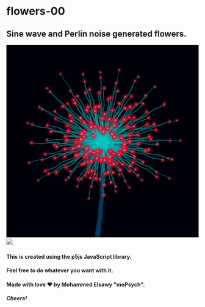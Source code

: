 # flowers-00
## Sine wave and Perlin noise generated flowers.

<img src="./samples/0.png">

<img src="./samples/1.png">

#### This is created using the **p5js** JavaScript library.   
#### Feel free to do whatever you want with it.
#### Made with love ❤ by Mohammed Elsawy "moPsych".
#### *Cheers!*